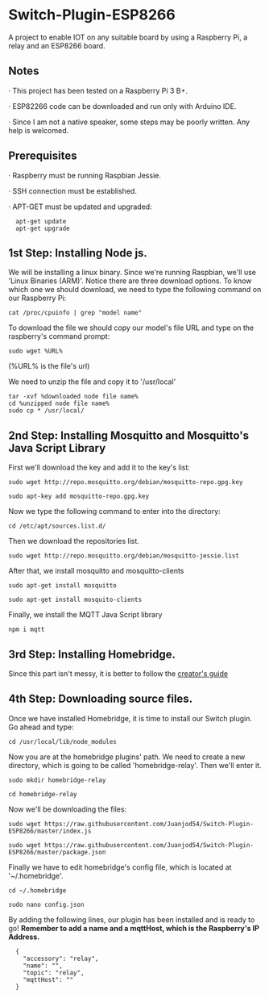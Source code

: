 # Switch-Plugin-ESP8266

A project to enable IOT on any suitable board by using a Raspberry Pi, a relay and an ESP8266 board.

## Notes
  
  · This project has been tested on a Raspberry Pi 3 B+.
  
  · ESP82266 code can be downloaded and run only with Arduino IDE.
  
  · Since I am not a native speaker, some steps may be poorly written. Any help is welcomed.

## Prerequisites

  · Raspberry must be running Raspbian Jessie.
  
  · SSH connection must be established.
  
  · APT-GET must be updated and upgraded:

  ``` 
    apt-get update  
    apt-get upgrade  
  ```

## 1st Step: Installing Node js.
  
  We will be installing a linux binary. Since we're running Raspbian, we'll use 'Linux Binaries (ARM)'.
  Notice there are three download options. To know which one we should download, we need to type the following command on our     Raspberry Pi:
  ```
  cat /proc/cpuinfo | grep "model name"
  ```
  To download the file we should copy our model's file URL and type on the raspberry's command prompt:
  
  ```
  sudo wget %URL%
  ```
  (%URL% is the file's url)

  We need to unzip the file and copy it to '/usr/local'
  
  ```
  tar -xvf %downloaded node file name%
  cd %unzipped node file name%
  sudo cp * /usr/local/
  ```

## 2nd Step: Installing Mosquitto and Mosquitto's Java Script Library

  First we'll download the key and add it to the key's list:
  
  ```
  sudo wget http://repo.mosquitto.org/debian/mosquitto-repo.gpg.key
  
  sudo apt-key add mosquitto-repo.gpg.key
  ```
  Now we type the following command to enter into the directory:
  
  ```
  cd /etc/apt/sources.list.d/
  ```
  
  Then we download the repositories list.
  
  ```
  sudo wget http://repo.mosquitto.org/debian/mosquitto-jessie.list
  ```

  After that, we install mosquitto and mosquitto-clients
  
  ```
  sudo apt-get install mosquitto
  
  sudo apt-get install mosquito-clients
  ```
  
  Finally, we install the MQTT Java Script library
  
  ```
  npm i mqtt
  ```
  
## 3rd Step: Installing Homebridge.

  Since this part isn't messy, it is better to follow the [creator's guide](https://github.com/nfarina/homebridge)
   
## 4th Step: Downloading source files.
  
  Once we have installed Homebridge, it is time to install our Switch plugin.
  Go ahead and type: 
  ```
  cd /usr/local/lib/node_modules
  ```
  Now you are at the homebridge plugins' path. We need to create a new directory, which is going to be called 'homebridge-relay'. Then we'll enter it.

  ```
  sudo mkdir homebridge-relay
  
  cd homebridge-relay
  ```
  
  Now we'll be downloading the files:
  
  ```
  sudo wget https://raw.githubusercontent.com/Juanjod54/Switch-Plugin-ESP8266/master/index.js
  
  sudo wget https://raw.githubusercontent.com/Juanjod54/Switch-Plugin-ESP8266/master/package.json 
  ```
  
  Finally we have to edit homebridge's config file, which is located at '~/.homebridge'.
  
  ```
  cd ~/.homebridge
  
  sudo nano config.json
  ```
  
  By adding the following lines, our plugin has been installed and is ready to go!
  **Remember to add a name and a mqttHost, which is the Raspberry's IP Address.**
  
  ```
    {
      "accessory": "relay",
      "name": "",
      "topic": "relay",
      "mqttHost": ""
    }
  ```
  
